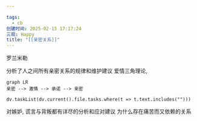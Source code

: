 ```yaml
---

tags:
  - cb
创建时间: 2025-02-15 17:17:24
三观: Happy
title: "[[亲密关系]]"
---
```




罗兰米勒

分析了人之间所有亲密关系的规律和维护建议
爱情三角理论, 

```mermaid
graph LR
亲密 --> 激情 --> 承诺 --> 亲密
```

```dataviewjs
dv.taskList(dv.current().file.tasks.where(t => t.text.includes("")))
```

对嫉妒, 谎言与背叛都有详尽的分析和应对建议
为什么存在痛苦而又依赖的关系